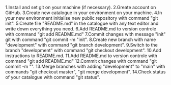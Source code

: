 1.Install and set git on your machine (if necessary).
2.Greate account on GitHub.
3.Create new catalogue in your environment on your machine.
4.In your new environment initialise new public repository with command "git init".
5.Create file "README.md" in the catalogue with any text editor and write down everything you need.
6.Add README.md to version controle with command "git add README.md"
7.Commit changes with message "init" git with command "git commit -m "init".
8.Create new branch with name "development" with command "git branch development".
9.Switch to the branch "development" with command "git checkout development".
10.Add instructions to README.md.
11.Add README.md to version controle with command "git add README.md"
12.Commit changes with command "git commit -m "<your message>".
13.Merge branches with adding "development" to "main" with commands "git checkout master", "git merge development".
14.Check status of your catalogue with command "git status".

